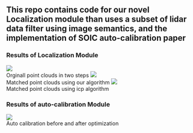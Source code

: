 ## This repo contains code for our novel Localization module than uses a subset of lidar data filter using image semantics, and the implementation of SOIC auto-calibration paper

### Results of Localization Module
![](/data/github/org.gif) <br/>
Orginall point clouds in two steps 
![](/data/github/ours_icp_kabsch.gif)<br/>
Matched point clouds using our algorithm
![](/data/github/icp.gif)<br/>
Matched point clouds using icp algorithm

### Results of auto-calibration Module
![](/data/github/auto-calib.gif)<br/>
Auto calibration before and after optimization
